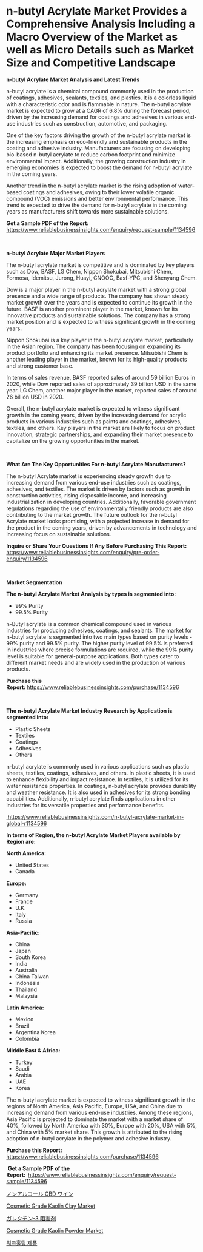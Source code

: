 <p><h1>n-butyl Acrylate Market Provides a Comprehensive Analysis Including a Macro Overview of the Market as well as Micro Details such as Market Size and Competitive Landscape</h1></p><p><strong>n-butyl Acrylate Market Analysis and Latest Trends</strong></p>
<p><p>n-butyl acrylate is a chemical compound commonly used in the production of coatings, adhesives, sealants, textiles, and plastics. It is a colorless liquid with a characteristic odor and is flammable in nature. The n-butyl acrylate market is expected to grow at a CAGR of 6.8% during the forecast period, driven by the increasing demand for coatings and adhesives in various end-use industries such as construction, automotive, and packaging.</p><p>One of the key factors driving the growth of the n-butyl acrylate market is the increasing emphasis on eco-friendly and sustainable products in the coating and adhesive industry. Manufacturers are focusing on developing bio-based n-butyl acrylate to reduce carbon footprint and minimize environmental impact. Additionally, the growing construction industry in emerging economies is expected to boost the demand for n-butyl acrylate in the coming years.</p><p>Another trend in the n-butyl acrylate market is the rising adoption of water-based coatings and adhesives, owing to their lower volatile organic compound (VOC) emissions and better environmental performance. This trend is expected to drive the demand for n-butyl acrylate in the coming years as manufacturers shift towards more sustainable solutions.</p></p>
<p><strong>Get a Sample PDF of the Report:&nbsp;</strong> <a href="https://www.reliablebusinessinsights.com/enquiry/request-sample/1134596">https://www.reliablebusinessinsights.com/enquiry/request-sample/1134596</a></p>
<p>&nbsp;</p>
<p><strong>n-butyl Acrylate Major Market Players</strong></p>
<p><p>The n-butyl acrylate market is competitive and is dominated by key players such as Dow, BASF, LG Chem, Nippon Shokubai, Mitsubishi Chem, Formosa, Idemitsu, Jurong, Huayi, CNOOC, Basf-YPC, and Shenyang Chem.</p><p>Dow is a major player in the n-butyl acrylate market with a strong global presence and a wide range of products. The company has shown steady market growth over the years and is expected to continue its growth in the future. BASF is another prominent player in the market, known for its innovative products and sustainable solutions. The company has a strong market position and is expected to witness significant growth in the coming years.</p><p>Nippon Shokubai is a key player in the n-butyl acrylate market, particularly in the Asian region. The company has been focusing on expanding its product portfolio and enhancing its market presence. Mitsubishi Chem is another leading player in the market, known for its high-quality products and strong customer base.</p><p>In terms of sales revenue, BASF reported sales of around 59 billion Euros in 2020, while Dow reported sales of approximately 39 billion USD in the same year. LG Chem, another major player in the market, reported sales of around 26 billion USD in 2020.</p><p>Overall, the n-butyl acrylate market is expected to witness significant growth in the coming years, driven by the increasing demand for acrylic products in various industries such as paints and coatings, adhesives, textiles, and others. Key players in the market are likely to focus on product innovation, strategic partnerships, and expanding their market presence to capitalize on the growing opportunities in the market.</p></p>
<p>&nbsp;</p>
<p><strong>What Are The Key Opportunities For n-butyl Acrylate Manufacturers?</strong></p>
<p><p>The n-butyl Acrylate market is experiencing steady growth due to increasing demand from various end-use industries such as coatings, adhesives, and textiles. The market is driven by factors such as growth in construction activities, rising disposable income, and increasing industrialization in developing countries. Additionally, favorable government regulations regarding the use of environmentally friendly products are also contributing to the market growth. The future outlook for the n-butyl Acrylate market looks promising, with a projected increase in demand for the product in the coming years, driven by advancements in technology and increasing focus on sustainable solutions.</p></p>
<p><strong>Inquire or Share Your Questions If Any Before Purchasing This Report:</strong> <a href="https://www.reliablebusinessinsights.com/enquiry/pre-order-enquiry/1134596">https://www.reliablebusinessinsights.com/enquiry/pre-order-enquiry/1134596</a></p>
<p>&nbsp;</p>
<p><strong>Market Segmentation</strong></p>
<p><strong>The n-butyl Acrylate Market Analysis by types is segmented into:</strong></p>
<p><ul><li>99% Purity</li><li>99.5% Purity</li></ul></p>
<p><p>n-Butyl acrylate is a common chemical compound used in various industries for producing adhesives, coatings, and sealants. The market for n-butyl acrylate is segmented into two main types based on purity levels - 99% purity and 99.5% purity. The higher purity level of 99.5% is preferred in industries where precise formulations are required, while the 99% purity level is suitable for general-purpose applications. Both types cater to different market needs and are widely used in the production of various products.</p></p>
<p><strong>Purchase this Report:&nbsp;</strong><a href="https://www.reliablebusinessinsights.com/purchase/1134596">https://www.reliablebusinessinsights.com/purchase/1134596</a></p>
<p>&nbsp;</p>
<p><strong>The n-butyl Acrylate Market Industry Research by Application is segmented into:</strong></p>
<p><ul><li>Plastic Sheets</li><li>Textiles</li><li>Coatings</li><li>Adhesives</li><li>Others</li></ul></p>
<p><p>n-butyl acrylate is commonly used in various applications such as plastic sheets, textiles, coatings, adhesives, and others. In plastic sheets, it is used to enhance flexibility and impact resistance. In textiles, it is utilized for its water resistance properties. In coatings, n-butyl acrylate provides durability and weather resistance. It is also used in adhesives for its strong bonding capabilities. Additionally, n-butyl acrylate finds applications in other industries for its versatile properties and performance benefits.</p></p>
<p><a href="https://www.reliablebusinessinsights.com/n-butyl-acrylate-market-in-global-r1134596">&nbsp;https://www.reliablebusinessinsights.com/n-butyl-acrylate-market-in-global-r1134596</a></p>
<p><strong>In terms of Region, the n-butyl Acrylate Market Players available by Region are:</strong></p>
<p>
    <p> <strong> North America: </strong>
        <ul>
            <li>United States</li>
            <li>Canada</li>
        </ul>
        </p> 
    <p> <strong> Europe: </strong>
        <ul>
            <li>Germany</li>
            <li>France</li>
            <li>U.K.</li>
            <li>Italy</li>
            <li>Russia</li>
        </ul>
        </p> 
    <p> <strong> Asia-Pacific: </strong>
        <ul>
            <li>China</li>
            <li>Japan</li>
            <li>South Korea</li>
            <li>India</li>
            <li>Australia</li>
            <li>China Taiwan</li>
            <li>Indonesia</li>
            <li>Thailand</li>
            <li>Malaysia</li>
        </ul>
        </p> 
    <p> <strong> Latin America: </strong>
        <ul>
            <li>Mexico</li>
            <li>Brazil</li>
            <li>Argentina Korea</li>
            <li>Colombia</li>
        </ul>
        </p> 
    <p> <strong> Middle East & Africa: </strong>
        <ul>
            <li>Turkey</li>
            <li>Saudi</li>
            <li>Arabia</li>
            <li>UAE</li>
            <li>Korea</li>
        </ul>
    </p>
    </p>
<p><p>The n-butyl acrylate market is expected to witness significant growth in the regions of North America, Asia Pacific, Europe, USA, and China due to increasing demand from various end-use industries. Among these regions, Asia Pacific is projected to dominate the market with a market share of 40%, followed by North America with 30%, Europe with 20%, USA with 5%, and China with 5% market share. This growth is attributed to the rising adoption of n-butyl acrylate in the polymer and adhesive industry.</p></p>
<p><strong>Purchase this Report: </strong><a href="https://www.reliablebusinessinsights.com/purchase/1134596">https://www.reliablebusinessinsights.com/purchase/1134596</a></p>
<p>&nbsp;<strong>Get a Sample PDF of the Report:&nbsp;&nbsp;</strong><a href="https://www.reliablebusinessinsights.com/enquiry/request-sample/1134596">https://www.reliablebusinessinsights.com/enquiry/request-sample/1134596</a></p>
<p><strong></strong></p>
<p><p><a href="https://github.com/nemesis2824/Market-Research-Report-List-2/blob/main/8284240104207.md">ノンアルコール CBD ワイン</a></p><p><a href="https://github.com/marthawweekle/Market-Research-Report-List-1/blob/main/cosmetic-grade-kaolin-clay-market.md">Cosmetic Grade Kaolin Clay Market</a></p><p><a href="https://github.com/CieloStamm/Market-Research-Report-List-1/blob/main/7498546104208.md">ガレクチン-3 阻害剤</a></p><p><a href="https://github.com/HenrietteMills1/Market-Research-Report-List-1/blob/main/cosmetic-grade-kaolin-powder-market.md">Cosmetic Grade Kaolin Powder Market</a></p><p><a href="https://github.com/wallacBahrtyinger567686/Market-Research-Report-List-2/blob/main/602117497677.md">워크홀딩 제품</a></p></p>